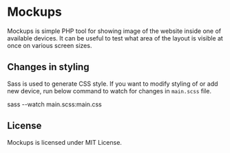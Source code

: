 # Mockups

Mockups is simple PHP tool for showing image of the website inside one of available devices. It can be useful to test what area of the layout is visible at once on various screen sizes.

## Changes in styling

Sass is used to generate CSS style. If you want to modify styling of or add new device, run below command to watch for changes in `main.scss` file.

  sass --watch main.scss:main.css

## License

Mockups is licensed under MIT License.
